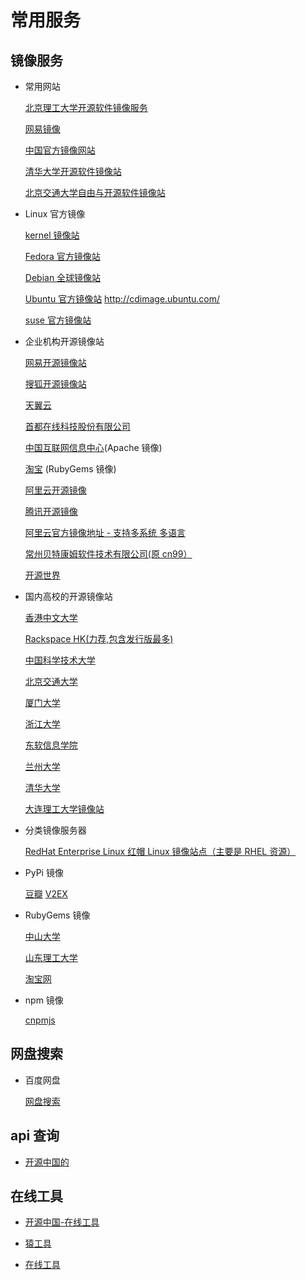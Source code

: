 # 常用服务

## 镜像服务

- 常用网站

  [北京理工大学开源软件镜像服务](http://mirror.bit.edu.cn/web/)

  [网易镜像](http://mirrors.163.com/)

  [中国官方镜像网站](http://mirrors.ustc.edu.cn/)

  [清华大学开源软件镜像站](https://mirrors.tuna.tsinghua.edu.cn/)

  [北京交通大学自由与开源软件镜像站](https://mirror.bjtu.edu.cn/)

- Linux 官方镜像

  [kernel 镜像站 ](http://mirrors.kernel.org/)

  [Fedora 官方镜像站](http://mirrors.fedoraproject.org/publiclist)

  [Debian 全球镜像站](http://www.debian.org/mirror/list)

  [Ubuntu 官方镜像站](http://releases.ubuntu.com/releases/) http://cdimage.ubuntu.com/

  [suse 官方镜像站](http://download.opensuse.org/)

- 企业机构开源镜像站

  [网易开源镜像站](http://mirrors.163.com/)

  [搜狐开源镜像站](http://mirrors.sohu.com/)

  [天翼云](http://mirrors.ctyun.cn/)

  [首都在线科技股份有限公司](http://mirrors.yun-idc.com/)

  [中国互联网信息中心](http://mirrors.cnnic.cn)(Apache 镜像)

  [淘宝](http://ruby.taobao.org/) (RubyGems 镜像)

  [阿里云开源镜像](http://mirrors.aliyun.com/)

  [腾讯开源镜像](https://mirrors.tencent.com/)

  [阿里云官方镜像地址 - 支持多系统 多语言](https://developer.aliyun.com/mirror/)

  [常州贝特康姆软件技术有限公司(原 cn99）](http://centos.bitcomm.cn/)

  [开源世界](http://mirror.lupaworld.com/)

- 国内高校的开源镜像站

  [香港中文大学 ](http://ftp.cuhk.edu.hk/pub/Linux/)

  [Rackspace HK(力荐,包含发行版最多) ](http://hkg.mirror.rackspace.com)

  [中国科学技术大学](http://mirrors.ustc.edu.cn/)

  [北京交通大学](http://mirror.bjtu.edu.cn)

  [厦门大学](http://mirrors.xmu.edu.cn/)

  [浙江大学](http://mirrors.zju.edu.cn/)

  [东软信息学院](http://mirrors.neusoft.edu.cn/)

  [兰州大学](http://mirror.lzu.edu.cn/)

  [清华大学](http://mirrors.tuna.tsinghua.edu.cn/)

  [大连理工大学镜像站](http://mirror.dlut.edu.cn/)

- 分类镜像服务器

  [RedHat Enterprise Linux 红帽 Linux 镜像站点（主要是 RHEL 资源）](http://eduunix.ccut.edu.cn/index2/unixsystem/RedHat/)

- PyPi 镜像

  [豆瓣](http://pypi.douban.com/) [V2EX](http://pypi.v2ex.com/simple/)

- RubyGems 镜像

  [中山大学](http://mirror.sysu.edu.cn/rubygems/)

  [山东理工大学](http://ruby.sdutlinux.org/)

  [淘宝网](http://ruby.taobao.org/)

- npm 镜像

  [cnpmjs](http://cnpmjs.org/)

## 网盘搜索

- 百度网盘

  [网盘搜索](https://www.fastsoso.cn/)

## api 查询

- [开源中国的](http://tool.oschina.net/apidocs)

## 在线工具

- [开源中国-在线工具](http://tool.oschina.net/)

- [猿工具](http://www.yuangongju.com/)

- [在线工具](https://www.toolfk.com/)

